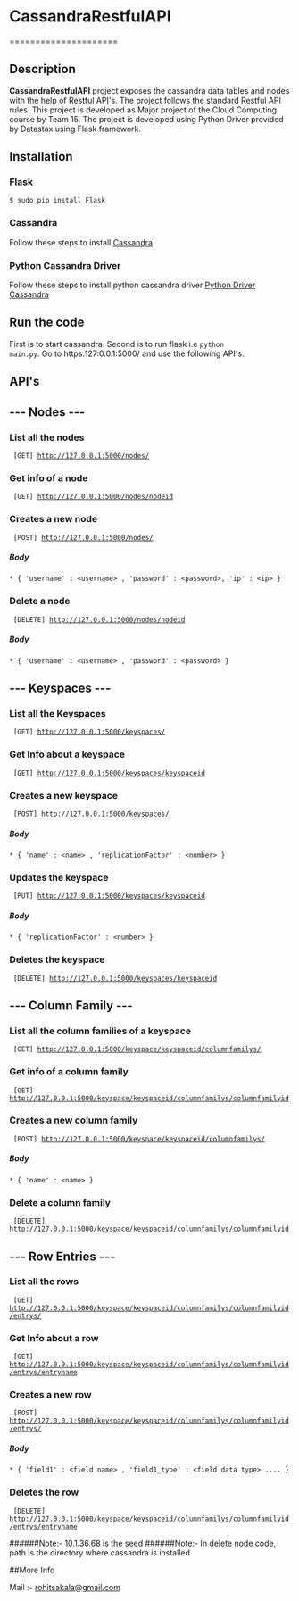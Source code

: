 # CassandraRestfulAPI
=====================

## Description

**CassandraRestfulAPI** project exposes the cassandra data tables and nodes with the help of Restful API's. The project follows the standard Restful API rules. This project is developed as Major project of the Cloud Computing course by Team 15. The project is developed using Python Driver provided by Datastax using Flask framework.

## Installation

### Flask

<code>$ sudo pip install Flask</code>

### Cassandra

Follow these steps to install [Cassandra](http://docs.datastax.com/en/cassandra/2.1/cassandra/install/installTarball_t.html)
### Python Cassandra Driver

Follow these steps to install python cassandra driver [Python Driver Cassandra](https://datastax.github.io/python-driver/installation.html)

## Run the code

First is to start cassandra. Second is to run flask i.e <code>python main.py</code>. Go to https:127:0.0.1:5000/ and use the following API's.

## API's

## --- Nodes ---

### List all the nodes

<code> [GET] http://127.0.0.1:5000/nodes/ </code>

### Get info of a node

<code> [GET] http://127.0.0.1:5000/nodes/nodeid </code>

### Creates a new node

<code> [POST] http://127.0.0.1:5000/nodes/ </code>

##### Body

	* { 'username' : <username> , 'password' : <password>, 'ip' : <ip> }

### Delete a node 

<code> [DELETE] http://127.0.0.1:5000/nodes/nodeid </code>

##### Body
	
	* { 'username' : <username> , 'password' : <password> }

## --- Keyspaces ---

### List all the Keyspaces

<code> [GET] http://127.0.0.1:5000/keyspaces/ </code>

### Get Info about a keyspace 

<code> [GET] http://127.0.0.1:5000/keyspaces/keyspaceid </code>

### Creates a new keyspace

<code> [POST] http://127.0.0.1:5000/keyspaces/ </code>

##### Body

	* { 'name' : <name> , 'replicationFactor' : <number> }

### Updates the keyspace

<code> [PUT] http://127.0.0.1:5000/keyspaces/keyspaceid </code>

##### Body

	* { 'replicationFactor' : <number> }

### Deletes the keyspace

<code> [DELETE] http://127.0.0.1:5000/keyspaces/keyspaceid </code>

## ---  Column Family ---

### List all the column families of a keyspace

<code> [GET] http://127.0.0.1:5000/keyspace/keyspaceid/columnfamilys/ </code>

### Get info of a column family

<code> [GET] http://127.0.0.1:5000/keyspace/keyspaceid/columnfamilys/columnfamilyid </code>

### Creates a new column family

<code> [POST] http://127.0.0.1:5000/keyspace/keyspaceid/columnfamilys/ </code>

##### Body

	* { 'name' : <name> }

### Delete a column family 

<code> [DELETE] http://127.0.0.1:5000/keyspace/keyspaceid/columnfamilys/columnfamilyid </code>

## --- Row Entries ---

### List all the rows

<code> [GET] http://127.0.0.1:5000/keyspace/keyspaceid/columnfamilys/columnfamilyid/entrys/ </code>

### Get Info about a row

<code> [GET] http://127.0.0.1:5000/keyspace/keyspaceid/columnfamilys/columnfamilyid/entrys/entryname </code>

### Creates a new row

<code> [POST] http://127.0.0.1:5000/keyspace/keyspaceid/columnfamilys/columnfamilyid/entrys/ </code>

##### Body

	* { 'field1' : <field name> , 'field1_type' : <field data type> .... }

### Deletes the row

<code> [DELETE] http://127.0.0.1:5000/keyspace/keyspaceid/columnfamilys/columnfamilyid/entrys/entryname </code>

######Note:- 10.1.36.68 is the seed 
######Note:- In delete node code, path is the directory where cassandra is installed

##More Info

Mail :- rohitsakala@gmail.com

